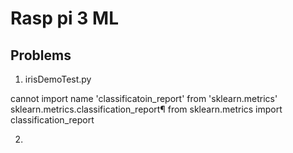 # Rasp pi 3 ML


## Problems
1. irisDemoTest.py 

cannot import name 'classificatoin_report' from 'sklearn.metrics'
sklearn.metrics.classification_report¶
from sklearn.metrics import classification_report


2. 




